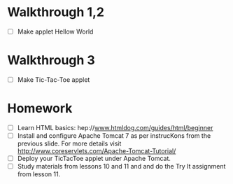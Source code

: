 # Walkthrough 1,2
- [ ] Make applet Hellow World

# Walkthrough 3
- [ ] Make Tic-Tac-Toe applet

# Homework	
- [ ] Learn	HTML	basics:	hep://www.htmldog.com/guides/html/beginner		
- [ ] Install and configure	Apache	Tomcat	7	as	per	instrucKons from	the	previous	slide.		For	more	details	visit  http://www.coreservlets.com/Apache-Tomcat-Tutorial/
- [ ] Deploy	your	TicTacToe	applet	under	Apache	Tomcat.	
- [ ] Study	materials	from		lessons	10	and	11	and	and	do	the	Try	It	assignment	from		lesson	11.	